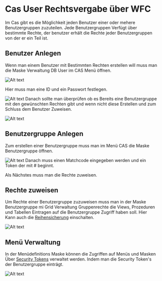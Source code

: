 # Cas User Rechtsvergabe über WFC

Im Cas gibt es die Möglichkeit jeden Benutzer einer oder mehere Benutzergruppen zuzuteilen.
Jede Benutzergruppen Verfügt über bestimmte Rechte, der benutzer erhält die Rechte jeder Benutzergruppen von der er ein Teil ist.

## Benutzer Anlegen

Wenn man einem Benutzer mit Bestimmten Rechten erstellen will muss man die Maske Verwaltung DB User im CAS Menü öffnen.

![Alt text](minova-afis/aero.minova.cas/service/doc/md/images/UserRights/image0.png)

Hier muss man eine ID und ein Passwort festlegen.

![Alt text](minova-afis/aero.minova.cas/service/doc/md/images/UserRights/image1.png)
Danach sollte man überprüfen ob es Bereits eine Benutzergruppe mit den gewünschten Rechten gibt und wenn nicht diese Erstellen und zum Schluss dem Benutzer Zuweisen.

![Alt text](minova-afis/aero.minova.cas/service/doc/md/images/UserRights/image3.png)

## Benutzergruppe Anlegen

Zum erstellen einer Benutzergruppe muss man im Menü CAS die Maske Benutzergruppe öffnen.

![Alt text](minova-afis/aero.minova.cas/service/doc/md/images/UserRights/image4.png)
Danach muss einen Matchcode eingegeben werden und ein Token der mit # beginnt. 

Als Nächstes muss man die Rechte zuweisen.

## Rechte zuweisen

Um Rechte einer Benutzergruppe zuzuweisen muss man in der Maske Benutzergruppe mi Grid Verwaltung Gruppenrechte die Views, Prozeduren und Tabellen Eintragen auf die Benutzergruppe Zugriff haben soll. Hier Kann auch die 
[Reihensicherung](https://github.com/minova-afis/aero.minova.cas/blob/main/service/doc/adoc/security.adoc#tabellenzugriffserlaubnis:~:text=Methoden%20weiter%20gereicht.-,Row%2DLevel%2DSecurity,-Da%20jeder%20User) einschalten.

![Alt text](minova-afis/aero.minova.cas/service/doc/md/images/UserRights/image5.png)
## Menü Verwaltung
In der Menüdefinitions Maske können die Zugriffen auf Menüs und Masken Über [Security Tokens](https://github.com/minova-afis/aero.minova.cas/blob/main/service/doc/adoc/security.adoc#securitytoken:~:text=vom%20CAS%20haben.-,SecurityToken,-Jeder%20User%20erh%C3%A4lt) verwaltet werden. Indem man die Security Token's der Benutzergruppe einträgt.

![Alt text](minova-afis/aero.minova.cas/service/doc/md/images/UserRights/image7.png)

